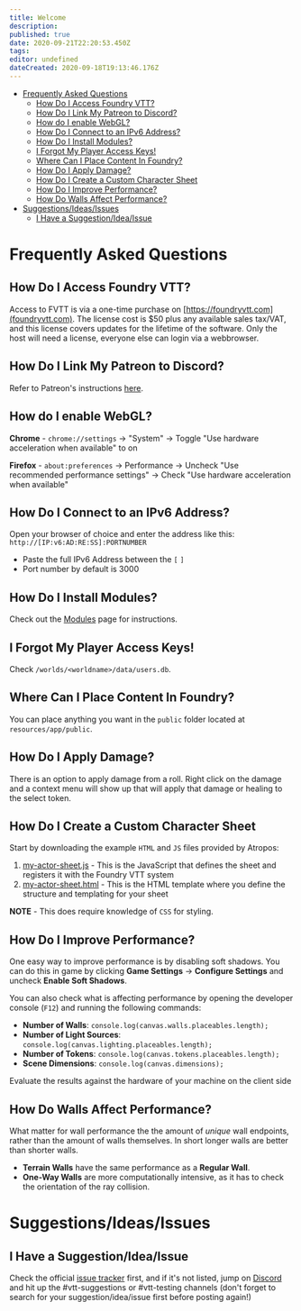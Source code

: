 ```yaml
---
title: Welcome
description:
published: true
date: 2020-09-21T22:20:53.450Z
tags:
editor: undefined
dateCreated: 2020-09-18T19:13:46.176Z
---
```


<!--tl=2-->
<!--ts-->
   * [Frequently Asked Questions](#frequently-asked-questions)
      * [How Do I Access Foundry VTT?](#how-do-i-access-foundry-vtt)
      * [How Do I Link My Patreon to Discord?](#how-do-i-link-my-patreon-to-discord)
      * [How do I enable WebGL?](#how-do-i-enable-webgl)
      * [How Do I Connect to an IPv6 Address?](#how-do-i-connect-to-an-ipv6-address)
      * [How Do I Install Modules?](#how-do-i-install-modules)
      * [I Forgot My Player Access Keys!](#i-forgot-my-player-access-keys)
      * [Where Can I Place Content In Foundry?](#where-can-i-place-content-in-foundry)
      * [How Do I Apply Damage?](#how-do-i-apply-damage)
      * [How Do I Create a Custom Character Sheet](#how-do-i-create-a-custom-character-sheet)
      * [How Do I Improve Performance?](#how-do-i-improve-performance)
      * [How Do Walls Affect Performance?](#how-do-walls-affect-performance)
   * [Suggestions/Ideas/Issues](#suggestionsideasissues)
      * [I Have a Suggestion/Idea/Issue](#i-have-a-suggestionideaissue)
<!--te-->

# Frequently Asked Questions

## How Do I Access Foundry VTT?
Access to FVTT is via a one-time purchase on [https://foundryvtt.com](foundryvtt.com).  The license cost is $50 plus any available sales tax/VAT, and this license covers updates for the lifetime of the software.  Only the host will need a license, everyone else can login via a webbrowser.

## How Do I Link My Patreon to Discord?
Refer to Patreon's instructions [here](https://support.patreon.com/hc/en-us/articles/212052266-How-do-I-receive-my-Discord-role-#h_21f22930-84c5-4950-b6b1-3e83312f66dc).

## How do I enable WebGL?

**Chrome** - `chrome://settings` -> "System" -> Toggle "Use hardware acceleration when available" to on

**Firefox** - `about:preferences` -> Performance -> Uncheck "Use recommended performance settings" -> Check "Use hardware acceleration when available"

## How Do I Connect to an IPv6 Address?
Open your browser of choice and enter the address like this: `http://[IP:v6:AD:RE:SS]:PORTNUMBER`

- Paste the full IPv6 Address between the `[` `]`
- Port number by default is 3000

## How Do I Install Modules?
Check out the [Modules](https://foundry-vtt-community.github.io/wiki/Modules/) page for instructions.

## I Forgot My Player Access Keys!
Check `/worlds/<worldname>/data/users.db`.

## Where Can I Place Content In Foundry?
You can place anything you want in the `public` folder located at `resources/app/public`.

## How Do I Apply Damage?
There is an option to apply damage from a roll. Right click on the damage and a context menu will show up that will apply that damage or healing to the select token.

## How Do I Create a Custom Character Sheet
Start by downloading the example `HTML` and `JS` files provided by Atropos:

1. [my-actor-sheet.js](https://cdn.discordapp.com/attachments/554492873190670336/616309044604436511/my-actor-sheet.js) - This is the JavaScript that defines the sheet and registers it with the Foundry VTT system 
2. [my-actor-sheet.html](https://cdn.discordapp.com/attachments/554492873190670336/616309067513593856/my-actor-sheet.html) - This is the HTML template where you define the structure and templating for your sheet

**NOTE** - This does require knowledge of `CSS` for styling.

## How Do I Improve Performance?
One easy way to improve performance is by disabling soft shadows. You can do this in game by clicking **Game Settings** -> **Configure Settings** and uncheck **Enable Soft Shadows**.

You can also check what is affecting performance by opening the developer console (`F12`) and running the following commands:
- **Number of Walls**: `console.log(canvas.walls.placeables.length);`
- **Number of Light Sources**: `console.log(canvas.lighting.placeables.length);`
- **Number of Tokens**: `console.log(canvas.tokens.placeables.length);`
- **Scene Dimensions**: `console.log(canvas.dimensions);`

Evaluate the results against the hardware of your machine on the client side

## How Do Walls Affect Performance?
What matter for wall performance the the amount of *unique* wall endpoints, rather than the amount of walls themselves. In short longer walls are better than shorter walls.

- **Terrain Walls** have the same performance as a **Regular Wall**.
- **One-Way Walls** are more computationally intensive, as it has to check the orientation of the ray collision.

# Suggestions/Ideas/Issues

## I Have a Suggestion/Idea/Issue
Check the official [issue tracker](https://gitlab.com/foundrynet/foundryvtt/issues) first, and if it's not listed, jump on [Discord](https://discordapp.com/invite/DDBZUDf) and hit up the #vtt-suggestions or #vtt-testing channels (don't forget to search for your suggestion/idea/issue first before posting again!)